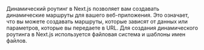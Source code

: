 Динамический роутинг в Next.js позволяет вам создавать динамические маршруты для вашего веб-приложения. Это означает, что вы можете создавать маршруты, которые зависят от данных или параметров, которые вы передаете в URL. Для создания динамического роутинга в Next.js используется файловая система и шаблоны имен файлов.

